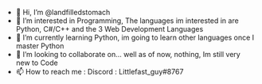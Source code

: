 - 👋 Hi, I’m @landfilledstomach
- 👀 I’m interested in Programming, The languages im interested in are Python, C#/C++ and the 3 Web Development Languages
- 🌱 I’m currently learning Python, im going to learn other languages once I master Python
- 💞️ I’m looking to collaborate on... well as of now, nothing, Im still very new to Code
- 📫 How to reach me :
Discord : Littlefast_guy#8767







<!---
landfilledstomach/landfilledstomach is a ✨ special ✨ repository because its `README.md` (this file) appears on your GitHub profile.
You can click the Preview link to take a look at your changes.
--->
